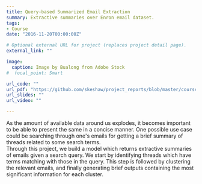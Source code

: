 ```yaml
---
title: Query-based Summarized Email Extraction
summary: Extractive summaries over Enron email dataset.
tags:
- Course
date: "2016-11-20T00:00:00Z"

# Optional external URL for project (replaces project detail page).
external_link: ""

image:
  caption: Image by Bualong from Adobe Stock
#  focal_point: Smart

url_code: ""
url_pdf: "https://github.com/skeshaw/project_reports/blob/master/courses/CS671A_report.pdf"
url_slides: ""
url_video: ""

---
```


As the amount of available data around us explodes, it becomes important to be able to present the same in a concise manner. One possible use case could be searching through one's emails for getting a brief summary of threads related to some search terms.  
Through this project, we build a model which returns extractive summaries of emails given a search query. We start by identifying threads which have terms matching with those in the query. This step is followed by clustering the relevant emails, and finally generating brief outputs containing the most significant information for each cluster.
